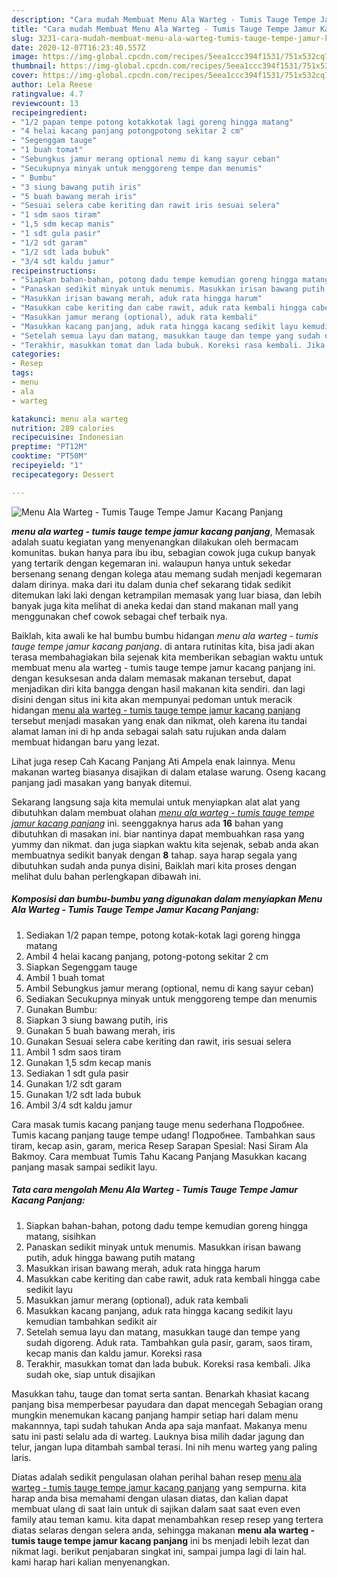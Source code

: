 ```yaml
---
description: "Cara mudah Membuat Menu Ala Warteg - Tumis Tauge Tempe Jamur Kacang Panjang, Enak Banget"
title: "Cara mudah Membuat Menu Ala Warteg - Tumis Tauge Tempe Jamur Kacang Panjang, Enak Banget"
slug: 3231-cara-mudah-membuat-menu-ala-warteg-tumis-tauge-tempe-jamur-kacang-panjang-enak-banget
date: 2020-12-07T16:23:40.557Z
image: https://img-global.cpcdn.com/recipes/5eea1ccc394f1531/751x532cq70/menu-ala-warteg-tumis-tauge-tempe-jamur-kacang-panjang-foto-resep-utama.jpg
thumbnail: https://img-global.cpcdn.com/recipes/5eea1ccc394f1531/751x532cq70/menu-ala-warteg-tumis-tauge-tempe-jamur-kacang-panjang-foto-resep-utama.jpg
cover: https://img-global.cpcdn.com/recipes/5eea1ccc394f1531/751x532cq70/menu-ala-warteg-tumis-tauge-tempe-jamur-kacang-panjang-foto-resep-utama.jpg
author: Lela Reese
ratingvalue: 4.7
reviewcount: 13
recipeingredient:
- "1/2 papan tempe potong kotakkotak lagi goreng hingga matang"
- "4 helai kacang panjang potongpotong sekitar 2 cm"
- "Segenggam tauge"
- "1 buah tomat"
- "Sebungkus jamur merang optional nemu di kang sayur ceban"
- "Secukupnya minyak untuk menggoreng tempe dan menumis"
- " Bumbu"
- "3 siung bawang putih iris"
- "5 buah bawang merah iris"
- "Sesuai selera cabe keriting dan rawit iris sesuai selera"
- "1 sdm saos tiram"
- "1,5 sdm kecap manis"
- "1 sdt gula pasir"
- "1/2 sdt garam"
- "1/2 sdt lada bubuk"
- "3/4 sdt kaldu jamur"
recipeinstructions:
- "Siapkan bahan-bahan, potong dadu tempe kemudian goreng hingga matang, sisihkan"
- "Panaskan sedikit minyak untuk menumis. Masukkan irisan bawang putih, aduk hingga bawang putih matang"
- "Masukkan irisan bawang merah, aduk rata hingga harum"
- "Masukkan cabe keriting dan cabe rawit, aduk rata kembali hingga cabe sedikit layu"
- "Masukkan jamur merang (optional), aduk rata kembali"
- "Masukkan kacang panjang, aduk rata hingga kacang sedikit layu kemudian tambahkan sedikit air"
- "Setelah semua layu dan matang, masukkan tauge dan tempe yang sudah digoreng. Aduk rata. Tambahkan gula pasir, garam, saos tiram, kecap manis dan kaldu jamur. Koreksi rasa"
- "Terakhir, masukkan tomat dan lada bubuk. Koreksi rasa kembali. Jika sudah oke, siap untuk disajikan"
categories:
- Resep
tags:
- menu
- ala
- warteg

katakunci: menu ala warteg 
nutrition: 289 calories
recipecuisine: Indonesian
preptime: "PT12M"
cooktime: "PT50M"
recipeyield: "1"
recipecategory: Dessert

---
```



![Menu Ala Warteg - Tumis Tauge Tempe Jamur Kacang Panjang](https://img-global.cpcdn.com/recipes/5eea1ccc394f1531/751x532cq70/menu-ala-warteg-tumis-tauge-tempe-jamur-kacang-panjang-foto-resep-utama.jpg)

<b><i>menu ala warteg - tumis tauge tempe jamur kacang panjang</i></b>, Memasak adalah suatu kegiatan yang menyenangkan dilakukan oleh bermacam komunitas. bukan hanya para ibu ibu, sebagian cowok juga cukup banyak yang tertarik dengan kegemaran ini. walaupun hanya untuk sekedar bersenang senang dengan kolega atau memang sudah menjadi kegemaran dalam dirinya. maka dari itu dalam dunia chef sekarang tidak sedikit ditemukan laki laki dengan ketrampilan memasak yang luar biasa, dan lebih banyak juga kita melihat di aneka kedai dan stand makanan mall yang menggunakan chef cowok sebagai chef terbaik nya.

Baiklah, kita awali ke hal bumbu bumbu hidangan <i>menu ala warteg - tumis tauge tempe jamur kacang panjang</i>. di antara rutinitas kita, bisa jadi akan terasa membahagiakan bila sejenak kita memberikan sebagian waktu untuk membuat menu ala warteg - tumis tauge tempe jamur kacang panjang ini. dengan kesuksesan anda dalam memasak makanan tersebut, dapat menjadikan diri kita bangga dengan hasil makanan kita sendiri. dan lagi disini dengan situs ini kita akan mempunyai pedoman untuk meracik hidangan <u>menu ala warteg - tumis tauge tempe jamur kacang panjang</u> tersebut menjadi masakan yang enak dan nikmat, oleh karena itu tandai alamat laman ini di hp anda sebagai salah satu rujukan anda dalam membuat hidangan baru yang lezat.

Lihat juga resep Cah Kacang Panjang Ati Ampela enak lainnya. Menu makanan warteg biasanya disajikan di dalam etalase warung. Oseng kacang panjang jadi masakan yang banyak ditemui.


Sekarang langsung saja kita memulai untuk menyiapkan alat alat yang dibutuhkan dalam membuat olahan <u><i>menu ala warteg - tumis tauge tempe jamur kacang panjang</i></u> ini. seenggaknya harus ada <b>16</b> bahan yang dibutuhkan di masakan ini. biar nantinya dapat membuahkan rasa yang yummy dan nikmat. dan juga siapkan waktu kita sejenak, sebab anda akan membuatnya sedikit banyak dengan <b>8</b> tahap. saya harap segala yang dibutuhkan sudah anda punya disini, Baiklah mari kita proses dengan melihat dulu bahan perlengkapan dibawah ini.

<!--inarticleads1-->

##### Komposisi dan bumbu-bumbu yang digunakan dalam menyiapkan Menu Ala Warteg - Tumis Tauge Tempe Jamur Kacang Panjang:

1. Sediakan 1/2 papan tempe, potong kotak-kotak lagi goreng hingga matang
1. Ambil 4 helai kacang panjang, potong-potong sekitar 2 cm
1. Siapkan Segenggam tauge
1. Ambil 1 buah tomat
1. Ambil Sebungkus jamur merang (optional, nemu di kang sayur ceban)
1. Sediakan Secukupnya minyak untuk menggoreng tempe dan menumis
1. Gunakan  Bumbu:
1. Siapkan 3 siung bawang putih, iris
1. Gunakan 5 buah bawang merah, iris
1. Gunakan Sesuai selera cabe keriting dan rawit, iris sesuai selera
1. Ambil 1 sdm saos tiram
1. Gunakan 1,5 sdm kecap manis
1. Sediakan 1 sdt gula pasir
1. Gunakan 1/2 sdt garam
1. Gunakan 1/2 sdt lada bubuk
1. Ambil 3/4 sdt kaldu jamur


Cara masak tumis kacang panjang tauge menu sederhana Подробнее. Tumis kacang panjang tauge tempe udang! Подробнее. Tambahkan saus tiram, kecap asin, garam, merica Resep Sarapan Spesial: Nasi Siram Ala Bakmoy. Cara membuat Tumis Tahu Kacang Panjang Masukkan kacang panjang masak sampai sedikit layu. 

<!--inarticleads2-->

##### Tata cara mengolah Menu Ala Warteg - Tumis Tauge Tempe Jamur Kacang Panjang:

1. Siapkan bahan-bahan, potong dadu tempe kemudian goreng hingga matang, sisihkan
1. Panaskan sedikit minyak untuk menumis. Masukkan irisan bawang putih, aduk hingga bawang putih matang
1. Masukkan irisan bawang merah, aduk rata hingga harum
1. Masukkan cabe keriting dan cabe rawit, aduk rata kembali hingga cabe sedikit layu
1. Masukkan jamur merang (optional), aduk rata kembali
1. Masukkan kacang panjang, aduk rata hingga kacang sedikit layu kemudian tambahkan sedikit air
1. Setelah semua layu dan matang, masukkan tauge dan tempe yang sudah digoreng. Aduk rata. Tambahkan gula pasir, garam, saos tiram, kecap manis dan kaldu jamur. Koreksi rasa
1. Terakhir, masukkan tomat dan lada bubuk. Koreksi rasa kembali. Jika sudah oke, siap untuk disajikan


Masukkan tahu, tauge dan tomat serta santan. Benarkah khasiat kacang panjang bisa memperbesar payudara dan dapat mencegah Sebagian orang mungkin menemukan kacang panjang hampir setiap hari dalam menu makannnya, tapi sudah tahukan Anda apa saja manfaat. Makanya menu satu ini pasti selalu ada di warteg. Lauknya bisa milih dadar jagung dan telur, jangan lupa ditambah sambal terasi. Ini nih menu warteg yang paling laris. 

Diatas adalah sedikit pengulasan olahan perihal bahan resep <u>menu ala warteg - tumis tauge tempe jamur kacang panjang</u> yang sempurna. kita harap anda bisa memahami dengan ulasan diatas, dan kalian dapat membuat ulang di saat lain untuk di sajikan dalam saat saat even even family atau teman kamu. kita dapat menambahkan resep resep yang tertera diatas selaras dengan selera anda, sehingga makanan <b>menu ala warteg - tumis tauge tempe jamur kacang panjang</b> ini bs menjadi lebih lezat dan nikmat lagi. berikut penjabaran singkat ini, sampai jumpa lagi di lain hal. kami harap hari kalian menyenangkan.
